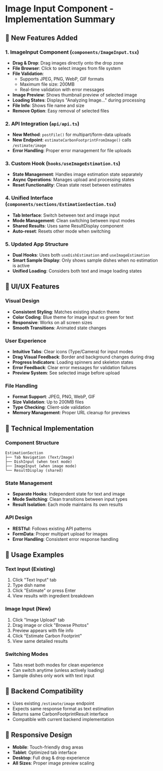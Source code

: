 # Image Input Component - Implementation Summary

## 🎯 New Features Added

### 1. **ImageInput Component** (`components/ImageInput.tsx`)
- **Drag & Drop**: Drag images directly onto the drop zone
- **File Browser**: Click to select images from file system
- **File Validation**: 
  - Supports JPEG, PNG, WebP, GIF formats
  - Maximum file size: 200MB
  - Real-time validation with error messages
- **Image Preview**: Shows thumbnail preview of selected image
- **Loading States**: Displays "Analyzing Image..." during processing
- **File Info**: Shows file name and size
- **Remove Option**: Easy removal of selected files

### 2. **API Integration** (`api/api.ts`)
- **New Method**: `postFile()` for multipart/form-data uploads
- **New Endpoint**: `estimateCarbonFootprintFromImage()` calls `/estimate/image`
- **Error Handling**: Proper error management for file uploads

### 3. **Custom Hook** (`hooks/useImageEstimation.ts`)
- **State Management**: Handles image estimation state separately
- **Async Operations**: Manages upload and processing states
- **Reset Functionality**: Clean state reset between estimates

### 4. **Unified Interface** (`components/sections/EstimationSection.tsx`)
- **Tab Interface**: Switch between text and image input
- **Mode Management**: Clean switching between input modes
- **Shared Results**: Uses same ResultDisplay component
- **Auto-reset**: Resets other mode when switching

### 5. **Updated App Structure**
- **Dual Hooks**: Uses both `useDishEstimation` and `useImageEstimation`
- **Smart Sample Display**: Only shows sample dishes when no estimation is active
- **Unified Loading**: Considers both text and image loading states

## 🎨 UI/UX Features

### Visual Design
- **Consistent Styling**: Matches existing shadcn theme
- **Color Coding**: Blue theme for image input vs green for text
- **Responsive**: Works on all screen sizes
- **Smooth Transitions**: Animated state changes

### User Experience
- **Intuitive Tabs**: Clear icons (Type/Camera) for input modes
- **Drag Visual Feedback**: Border and background changes during drag
- **Progress Indicators**: Loading spinners and skeleton states
- **Error Feedback**: Clear error messages for validation failures
- **Preview System**: See selected image before upload

### File Handling
- **Format Support**: JPEG, PNG, WebP, GIF
- **Size Validation**: Up to 200MB files
- **Type Checking**: Client-side validation
- **Memory Management**: Proper URL cleanup for previews

## 🔧 Technical Implementation

### Component Structure
```
EstimationSection
├── Tab Navigation (Text/Image)
├── DishInput (when text mode)
├── ImageInput (when image mode)
└── ResultDisplay (shared)
```

### State Management
- **Separate Hooks**: Independent state for text and image
- **Mode Switching**: Clean transitions between input types
- **Result Isolation**: Each mode maintains its own results

### API Design
- **RESTful**: Follows existing API patterns
- **FormData**: Proper multipart upload for images
- **Error Handling**: Consistent error response handling

## 🚀 Usage Examples

### Text Input (Existing)
1. Click "Text Input" tab
2. Type dish name
3. Click "Estimate" or press Enter
4. View results with ingredient breakdown

### Image Input (New)
1. Click "Image Upload" tab
2. Drag image or click "Browse Photos"
3. Preview appears with file info
4. Click "Estimate Carbon Footprint"
5. View same detailed results

### Switching Modes
- Tabs reset both modes for clean experience
- Can switch anytime (unless actively loading)
- Sample dishes only work with text input

## 🎯 Backend Compatibility
- Uses existing `/estimate/image` endpoint
- Expects same response format as text estimation
- Returns same CarbonFootprintResult interface
- Compatible with current backend implementation

## 📱 Responsive Design
- **Mobile**: Touch-friendly drag areas
- **Tablet**: Optimized tab interface
- **Desktop**: Full drag & drop experience
- **All Sizes**: Proper image preview scaling
